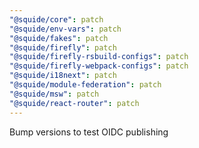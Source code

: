 ```yaml
---
"@squide/core": patch
"@squide/env-vars": patch
"@squide/fakes": patch
"@squide/firefly": patch
"@squide/firefly-rsbuild-configs": patch
"@squide/firefly-webpack-configs": patch
"@squide/i18next": patch
"@squide/module-federation": patch
"@squide/msw": patch
"@squide/react-router": patch
---
```


Bump versions to test OIDC publishing
